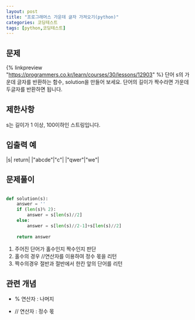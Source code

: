 ```yaml
---
layout: post
title: "프로그래머스 가운데 글자 가져오기(python)"
categories: 코딩테스트
tags: [python,코딩테스트]
---
```

## 문제
{% linkpreview "https://programmers.co.kr/learn/courses/30/lessons/12903" %}
단어 s의 가운데 글자를 반환하는 함수, solution을 만들어 보세요. 단어의 길이가 짝수라면 가운데 두글자를 반환하면 됩니다.

## 제한사항
s는 길이가 1 이상, 100이하인 스트링입니다.

## 입출력 예

|s|	return|
|"abcde"|"c"|
|"qwer"|"we"|

## 문제풀이

```python

def solution(s):
    answer = ''
    if (len(s)% 2):
        answer = s[len(s)//2]
    else:
        answer = s[len(s)//2-1]+s[len(s)//2]
        
    return answer

```
1. 주어진 단어가 홀수인지 짝수인지 판단
2. 홀수의 경우 //연산자를 이용하여 정수 몫을 리턴
3. 짝수의경우 절반과 절반에서 한칸 앞의 단어를 리턴

## 관련 개념

- % 연산자 : 나머지 

- // 연산자 : 정수 몫